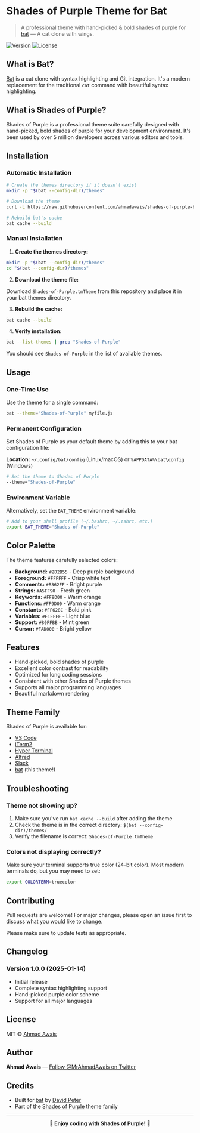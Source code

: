 # Shades of Purple Theme for Bat

> A professional theme with hand-picked & bold shades of purple for [bat](https://github.com/sharkdp/bat) — A cat clone with wings.

[![Version](https://img.shields.io/github/v/release/ahmadawais/shades-of-purple-bat-theme?style=flat-square)](https://github.com/ahmadawais/shades-of-purple-bat-theme/releases)
[![License](https://img.shields.io/github/license/ahmadawais/shades-of-purple-bat-theme?style=flat-square)](https://github.com/ahmadawais/shades-of-purple-bat-theme/blob/main/LICENSE)

## What is Bat?

[Bat](https://github.com/sharkdp/bat) is a cat clone with syntax highlighting and Git integration. It's a modern replacement for the traditional `cat` command with beautiful syntax highlighting.

## What is Shades of Purple?

Shades of Purple is a professional theme suite carefully designed with hand-picked, bold shades of purple for your development environment. It's been used by over 5 million developers across various editors and tools.

## Installation

### Automatic Installation

```bash
# Create the themes directory if it doesn't exist
mkdir -p "$(bat --config-dir)/themes"

# Download the theme
curl -L https://raw.githubusercontent.com/ahmadawais/shades-of-purple-bat-theme/main/themes/Shades-of-Purple.tmTheme -o "$(bat --config-dir)/themes/Shades-of-Purple.tmTheme"

# Rebuild bat's cache
bat cache --build
```

### Manual Installation

1. **Create the themes directory:**

```bash
mkdir -p "$(bat --config-dir)/themes"
cd "$(bat --config-dir)/themes"
```

2. **Download the theme file:**

Download `Shades-of-Purple.tmTheme` from this repository and place it in your bat themes directory.

3. **Rebuild the cache:**

```bash
bat cache --build
```

4. **Verify installation:**

```bash
bat --list-themes | grep "Shades-of-Purple"
```

You should see `Shades-of-Purple` in the list of available themes.

## Usage

### One-Time Use

Use the theme for a single command:

```bash
bat --theme="Shades-of-Purple" myfile.js
```

### Permanent Configuration

Set Shades of Purple as your default theme by adding this to your bat configuration file:

**Location:** `~/.config/bat/config` (Linux/macOS) or `%APPDATA%\bat\config` (Windows)

```bash
# Set the theme to Shades of Purple
--theme="Shades-of-Purple"
```

### Environment Variable

Alternatively, set the `BAT_THEME` environment variable:

```bash
# Add to your shell profile (~/.bashrc, ~/.zshrc, etc.)
export BAT_THEME="Shades-of-Purple"
```

## Color Palette

The theme features carefully selected colors:

- **Background:** `#2D2B55` - Deep purple background
- **Foreground:** `#FFFFFF` - Crisp white text
- **Comments:** `#B362FF` - Bright purple
- **Strings:** `#A5FF90` - Fresh green
- **Keywords:** `#FF9D00` - Warm orange
- **Functions:** `#FF9D00` - Warm orange
- **Constants:** `#FF628C` - Bold pink
- **Variables:** `#E1EFFF` - Light blue
- **Support:** `#80FFBB` - Mint green
- **Cursor:** `#FAD000` - Bright yellow

## Features

- Hand-picked, bold shades of purple
- Excellent color contrast for readability
- Optimized for long coding sessions
- Consistent with other Shades of Purple themes
- Supports all major programming languages
- Beautiful markdown rendering

## Theme Family

Shades of Purple is available for:

- [VS Code](https://github.com/ahmadawais/shades-of-purple-vscode)
- [iTerm2](https://github.com/ahmadawais/Shades-of-Purple-iTerm2)
- [Hyper Terminal](https://github.com/ahmadawais/Shades-of-Purple-Hyper)
- [Alfred](https://github.com/ahmadawais/shades-of-purple-alfred)
- [Slack](https://github.com/ahmadawais/shades-of-purple-slack)
- [bat](https://github.com/ahmadawais/shades-of-purple-bat-theme) (this theme!)

## Troubleshooting

### Theme not showing up?

1. Make sure you've run `bat cache --build` after adding the theme
2. Check the theme is in the correct directory: `$(bat --config-dir)/themes/`
3. Verify the filename is correct: `Shades-of-Purple.tmTheme`

### Colors not displaying correctly?

Make sure your terminal supports true color (24-bit color). Most modern terminals do, but you may need to set:

```bash
export COLORTERM=truecolor
```

## Contributing

Pull requests are welcome! For major changes, please open an issue first to discuss what you would like to change.

Please make sure to update tests as appropriate.

## Changelog

### Version 1.0.0 (2025-01-14)

- Initial release
- Complete syntax highlighting support
- Hand-picked purple color scheme
- Support for all major languages

## License

MIT © [Ahmad Awais](https://ahmadawais.com/)

## Author

**Ahmad Awais** — [Follow @MrAhmadAwais on Twitter](https://twitter.com/MrAhmadAwais)

## Credits

- Built for [bat](https://github.com/sharkdp/bat) by [David Peter](https://github.com/sharkdp)
- Part of the [Shades of Purple](https://shadesofpurple.pro/) theme family

---

<div align="center">
<strong>🦇 Enjoy coding with Shades of Purple! 🦄</strong>
</div>
